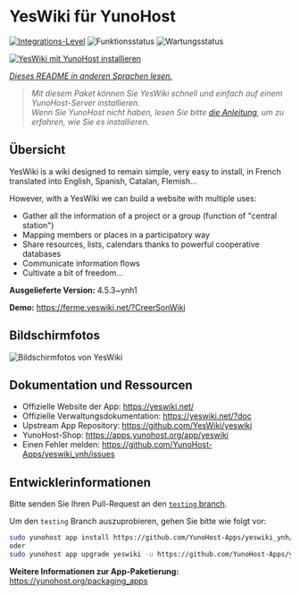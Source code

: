 <!--
N.B.: Diese README wurde automatisch von <https://github.com/YunoHost/apps/tree/master/tools/readme_generator> generiert.
Sie darf NICHT von Hand bearbeitet werden.
-->

# YesWiki für YunoHost

[![Integrations-Level](https://apps.yunohost.org/badge/integration/yeswiki)](https://ci-apps.yunohost.org/ci/apps/yeswiki/)
![Funktionsstatus](https://apps.yunohost.org/badge/state/yeswiki)
![Wartungsstatus](https://apps.yunohost.org/badge/maintained/yeswiki)

[![YesWiki mit YunoHost installieren](https://install-app.yunohost.org/install-with-yunohost.svg)](https://install-app.yunohost.org/?app=yeswiki)

*[Dieses README in anderen Sprachen lesen.](./ALL_README.md)*

> *Mit diesem Paket können Sie YesWiki schnell und einfach auf einem YunoHost-Server installieren.*  
> *Wenn Sie YunoHost nicht haben, lesen Sie bitte [die Anleitung](https://yunohost.org/install), um zu erfahren, wie Sie es installieren.*

## Übersicht

YesWiki is a wiki designed to remain simple, very easy to install, in French translated into English, Spanish, Catalan, Flemish...

However, with a YesWiki we can build a website with multiple uses:
- Gather all the information of a project or a group (function of "central station")
- Mapping members or places in a participatory way
- Share resources, lists, calendars thanks to powerful cooperative databases
- Communicate information flows
- Cultivate a bit of freedom...


**Ausgelieferte Version:** 4.5.3~ynh1

**Demo:** <https://ferme.yeswiki.net/?CreerSonWiki>

## Bildschirmfotos

![Bildschirmfotos von YesWiki](./doc/screenshots/yeswiki_screenshots.png)

## Dokumentation und Ressourcen

- Offizielle Website der App: <https://yeswiki.net/>
- Offizielle Verwaltungsdokumentation: <https://yeswiki.net/?doc>
- Upstream App Repository: <https://github.com/YesWiki/yeswiki>
- YunoHost-Shop: <https://apps.yunohost.org/app/yeswiki>
- Einen Fehler melden: <https://github.com/YunoHost-Apps/yeswiki_ynh/issues>

## Entwicklerinformationen

Bitte senden Sie Ihren Pull-Request an den [`testing` branch](https://github.com/YunoHost-Apps/yeswiki_ynh/tree/testing).

Um den `testing` Branch auszuprobieren, gehen Sie bitte wie folgt vor:

```bash
sudo yunohost app install https://github.com/YunoHost-Apps/yeswiki_ynh/tree/testing --debug
oder
sudo yunohost app upgrade yeswiki -u https://github.com/YunoHost-Apps/yeswiki_ynh/tree/testing --debug
```

**Weitere Informationen zur App-Paketierung:** <https://yunohost.org/packaging_apps>

